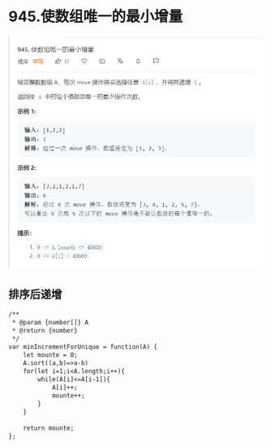 # 945.使数组唯一的最小增量
![](img/945.使数组唯一的最小增量.png)  


## 排序后递增
```
/**
 * @param {number[]} A
 * @return {number}
 */
var minIncrementForUnique = function(A) {
    let mounte = 0;
    A.sort((a,b)=>a-b)
    for(let i=1;i<A.length;i++){
        while(A[i]<=A[i-1]){
            A[i]++;
            mounte++;
        }
    }

    return mounte;
};
```